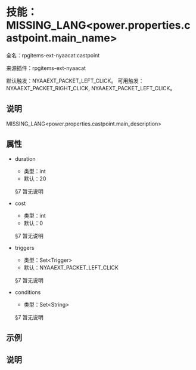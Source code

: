 # 技能：MISSING_LANG<power.properties.castpoint.main_name>

<!-- 本文件是通过游戏内 `/rpgitem gen-wiki` 命令生成的。 -->
<!-- 请只在对应的 "beginCustomXXXX" 与 "endCustomXXXX" 间编辑。  -->
<!-- 如果您想修改技能或其属性的描述， -->
<!-- 请修改 "resources/lang/zh_CN.yml" 中对应的项。 -->

全名：rpgitems-ext-nyaacat:castpoint

来源插件：rpgitems-ext-nyaacat

默认触发：NYAAEXT_PACKET_LEFT_CLICK。 可用触发：NYAAEXT_PACKET_RIGHT_CLICK, NYAAEXT_PACKET_LEFT_CLICK。

<!-- beginCustomHeader -->
<!-- endCustomHeader -->

## 说明

MISSING_LANG<power.properties.castpoint.main_description>
<!-- beginCustomDescription -->
<!-- endCustomDescription -->

## 属性

* duration

  * 类型：int
  * 默认：20

  §7 暂无说明

* cost

  * 类型：int
  * 默认：0

  §7 暂无说明

* triggers

  * 类型：Set&lt;Trigger&gt;
  * 默认：NYAAEXT_PACKET_LEFT_CLICK

  §7 暂无说明

* conditions

  * 类型：Set&lt;String&gt;

  §7 暂无说明

<!-- beginCustomProperties -->
<!-- endCustomProperties -->

## 示例

<!-- beginCustomExample -->
<!-- endCustomExample -->

## 说明

<!-- beginCustomNote -->
<!-- endCustomNote -->